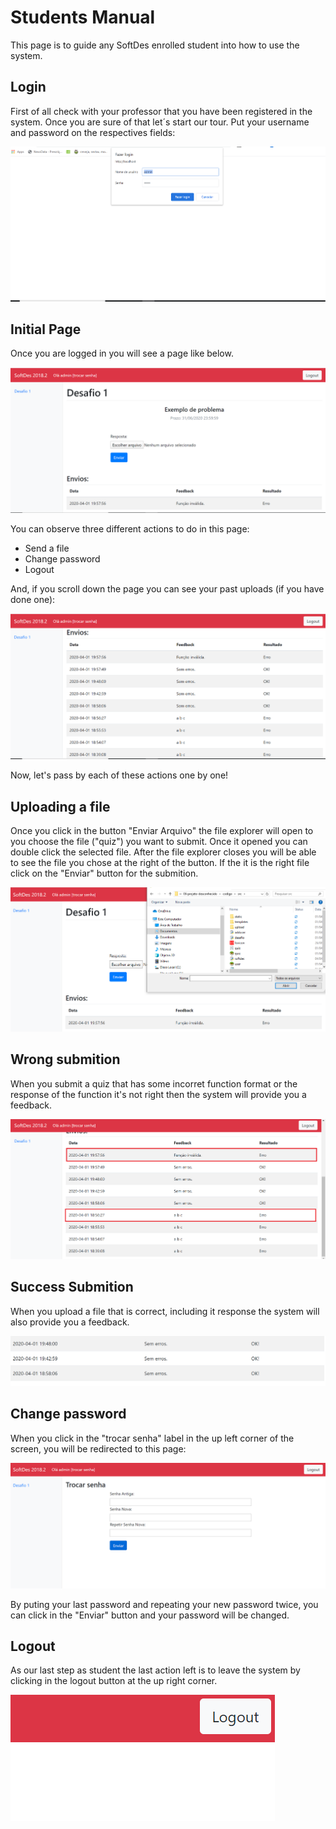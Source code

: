 # Students Manual

This page is to guide any SoftDes enrolled student into how to use the system.

## Login

First of all check with your professor that you have been registered in the system. Once
you are sure of that let´s start our tour. Put your username and password on the respectives
fields:

![Login Image](./images/login.png)


## Initial Page

Once you are logged in you will see a page like below.

![Initial Page Image](./images/initial_page_student.png)

You can observe three different actions to do in this page:

* Send a file
* Change password
* Logout

And, if you scroll down the page you can see your past uploads (if you have done one):

![Initial Page Image 2](./images/initial_page_student_2.png)

Now, let's pass by each of these actions one by one!

## Uploading a file

Once you click in the button "Enviar Arquivo" the file explorer will open to 
you choose the file ("quiz") you want to submit. Once it opened you can double
click the selected file. After the file explorer closes you will be able to see 
the file you chose at the right of the button. If the it is the right file
click on the "Enviar" button for the submition.

![Upload file](./images/upload_file.png)

## Wrong submition

When you submit a quiz that has some incorret function format or the 
response of the function it's not right then the system will provide you
a feedback.

![Upload file](./images/wrong_cases.png)

## Success Submition

When you upload a file that is correct, including it response the system will
also provide you a feedback.

![Upload file](./images/right_cases.png)


## Change password

When you click in the "trocar senha" label in the up left corner of the screen, you
will be redirected to this page:

![Change pwd](./images/change_pwd.png)

By puting your last password and repeating your new password twice, you can click in
the "Enviar" button and your password will be changed.

## Logout

As our last step as student the last action left is to leave the system by clicking in the
logout button at the up right corner.


![Logout](./images/logout.png)